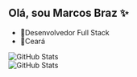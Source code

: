 ## Olá, sou Marcos Braz ✨
- 📝Desenvolvedor Full Stack
- 🌱Ceará

![GitHub Stats](https://github-readme-stats.vercel.app/api?username=marcosbraz1&theme=tokyonight&show_icons=true&hide_border=true&count_private=true) <br/> ![GitHub Stats](https://github-readme-stats.vercel.app/api/top-langs/?username=marcosbraz1&theme=tokyonight&show_icons=true&hide_border=true&layout=compact)
